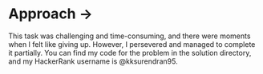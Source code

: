 # Approach ->
This task was challenging and time-consuming, and there were moments when I felt like giving up. However, I persevered and managed to complete it partially. You can find my code for the problem in the solution directory, and my HackerRank username is @kksurendran95.
